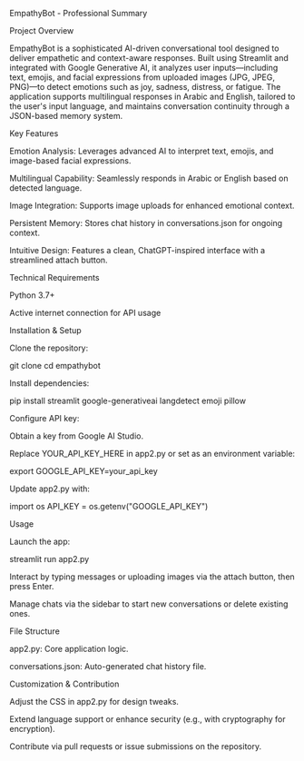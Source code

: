 EmpathyBot - Professional Summary

Project Overview

EmpathyBot is a sophisticated AI-driven conversational tool designed to deliver empathetic and context-aware responses. Built using Streamlit and integrated with Google Generative AI, it analyzes user inputs—including text, emojis, and facial expressions from uploaded images (JPG, JPEG, PNG)—to detect emotions such as joy, sadness, distress, or fatigue. The application supports multilingual responses in Arabic and English, tailored to the user's input language, and maintains conversation continuity through a JSON-based memory system.

Key Features





Emotion Analysis: Leverages advanced AI to interpret text, emojis, and image-based facial expressions.



Multilingual Capability: Seamlessly responds in Arabic or English based on detected language.



Image Integration: Supports image uploads for enhanced emotional context.



Persistent Memory: Stores chat history in conversations.json for ongoing context.



Intuitive Design: Features a clean, ChatGPT-inspired interface with a streamlined attach button.

Technical Requirements





Python 3.7+



Active internet connection for API usage

Installation & Setup





Clone the repository:

git clone <repository-url>
cd empathybot



Install dependencies:

pip install streamlit google-generativeai langdetect emoji pillow



Configure API key:





Obtain a key from Google AI Studio.



Replace YOUR_API_KEY_HERE in app2.py or set as an environment variable:

export GOOGLE_API_KEY=your_api_key

Update app2.py with:

import os
API_KEY = os.getenv("GOOGLE_API_KEY")

Usage





Launch the app:

streamlit run app2.py



Interact by typing messages or uploading images via the attach button, then press Enter.



Manage chats via the sidebar to start new conversations or delete existing ones.

File Structure





app2.py: Core application logic.



conversations.json: Auto-generated chat history file.

Customization & Contribution





Adjust the CSS in app2.py for design tweaks.



Extend language support or enhance security (e.g., with cryptography for encryption).



Contribute via pull requests or issue submissions on the repository.
